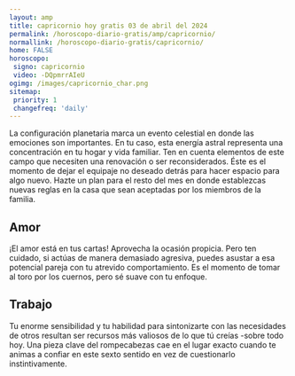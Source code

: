 ```yaml
---
layout: amp
title: capricornio hoy gratis 03 de abril del 2024 
permalink: /horoscopo-diario-gratis/amp/capricornio/
normallink: /horoscopo-diario-gratis/capricornio/
home: FALSE
horoscopo:
 signo: capricornio
 video: -DQpmrrAIeU
ogimg: /images/capricornio_char.png
sitemap:
 priority: 1
 changefreq: 'daily'
---
```



La configuración planetaria marca un evento celestial en donde las emociones son importantes. En tu caso, esta energía astral representa una concentración en tu hogar y vida familiar. Ten en cuenta elementos de este campo que necesiten una renovación o ser reconsiderados. Éste es el momento de dejar el equipaje no deseado detrás para hacer espacio para algo nuevo. Hazte un plan para el resto del mes en donde establezcas nuevas reglas en la casa que sean aceptadas por los miembros de la familia.

## Amor

¡El amor está en tus cartas! Aprovecha la ocasión propicia. Pero ten cuidado, si actúas de manera demasiado agresiva, puedes asustar a esa potencial pareja con tu atrevido comportamiento. Es el momento de tomar al toro por los cuernos, pero sé suave con tu enfoque.

## Trabajo

Tu enorme sensibilidad y tu habilidad para sintonizarte con las necesidades de otros resultan ser recursos más valiosos de lo que tú creías -sobre todo hoy. Una pieza clave del rompecabezas cae en el lugar exacto cuando te animas a confiar en este sexto sentido en vez de cuestionarlo instintivamente.